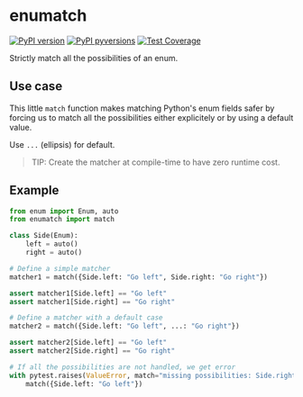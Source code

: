 enumatch
========

[![PyPI version](https://img.shields.io/pypi/v/enumatch.svg)](https://pypi.org/project/enumatch)
[![PyPI pyversions](https://img.shields.io/pypi/pyversions/enumatch.svg)](https://pypi.org/project/enumatch)
[![Test Coverage](https://api.codeclimate.com/v1/badges/36a72f1bf1a4979a765c/test_coverage)](https://codeclimate.com/github/sayanarijit/enumatch/test_coverage)

Strictly match all the possibilities of an enum.

Use case
--------

This little `match` function makes matching Python's enum fields safer by forcing
us to match all the possibilities either explicitely or by using a default value.

Use `...` (ellipsis) for default.

> TIP: Create the matcher at compile-time to have zero runtime cost.


Example
-------

```python
from enum import Enum, auto
from enumatch import match

class Side(Enum):
    left = auto()
    right = auto()

# Define a simple matcher
matcher1 = match({Side.left: "Go left", Side.right: "Go right"})

assert matcher1[Side.left] == "Go left"
assert matcher1[Side.right] == "Go right"

# Define a matcher with a default case
matcher2 = match({Side.left: "Go left", ...: "Go right"})

assert matcher2[Side.left] == "Go left"
assert matcher2[Side.right] == "Go right"

# If all the possibilities are not handled, we get error
with pytest.raises(ValueError, match="missing possibilities: Side.right"):
    match({Side.left: "Go left"})
```

